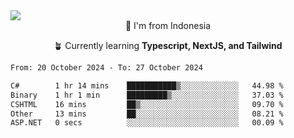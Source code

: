
<img align = "center" src="https://readme-typing-svg.herokuapp.com?font=Fira+Code&size=25&pause=1000&color=00F713&center=true&vCenter=true&random=false&width=850&height=70&lines=Hi+There+%F0%9F%91%8B%2C+Im+Julian+Caesar;"/>
<br>

<div align = "center">
  📌 I'm from Indonesia
  
  🪴 Currently learning **Typescript, NextJS, and Tailwind**
</div>

<!--START_SECTION:waka-->

```txt
From: 20 October 2024 - To: 27 October 2024

C#        1 hr 14 mins    ███████████▒░░░░░░░░░░░░░   44.98 %
Binary    1 hr 1 min      █████████▒░░░░░░░░░░░░░░░   37.03 %
CSHTML    16 mins         ██▒░░░░░░░░░░░░░░░░░░░░░░   09.70 %
Other     13 mins         ██░░░░░░░░░░░░░░░░░░░░░░░   08.21 %
ASP.NET   0 secs          ░░░░░░░░░░░░░░░░░░░░░░░░░   00.09 %
```

<!--END_SECTION:waka-->
